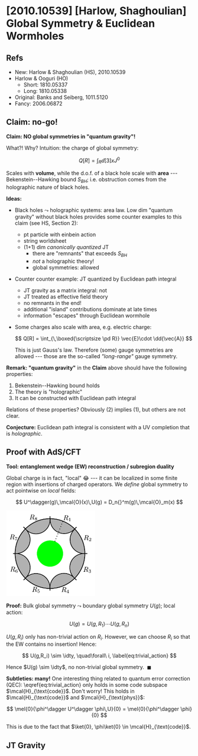 # [2010.10539] [Harlow, Shaghoulian] Global Symmetry & Euclidean Wormholes

<!-- @import "/assets/mathjax.html" -->

## Refs

- New: Harlow & Shaghoulian (HS), 2010.10539
- Harlow & Ooguri (HO)
  - Short: 1810.05337
  - Long: 1810.05338
- Original: Banks and Seiberg, 1011.5120
- Fancy: 2006.06872

## Claim: no-go!

**Claim: NO global symmetries in "quantum gravity"!**

What?! Why? Intuition: the charge of global symmetry:

$$
  Q[R] = \int_R \dd[3]{x} J^0
$$

Scales with **volume**, while the d.o.f. of a black hole scale with **area** --- Bekenstein--Hawking bound $S_{BH}$; i.e. obstruction comes from the holographic nature of black holes.

**Ideas:**

- Black holes $\leadsto$ holographic systems: area law. Low dim "quantum gravity" without black holes provides some counter examples to this claim (see HS, Section 2):
  - pt particle with einbein action
  - string worldsheet
  - (1+1) dim _canonically quantized_ JT
    - there are "remnants" that exceeds $S_{BH}$
    - _not_ a holographic theory!
    - global symmetries: allowed
- Counter counter example: JT quantized by Euclidean path integral
  - JT gravity as a matrix integral: not
  - JT treated as effective field theory
  - no remnants in the end!
  - additional "island" contributions dominate at late times
  - information "escapes" through Euclidean wormhole
- Some charges also scale with area, e.g. electric charge:

  $$
    Q[R] = \int_{\,\boxed{\scriptsize \pd R}}
      \vec{E}\cdot \dd{\vec{A}}
  $$

  This is just Gauss's law. Therefore (some) gauge symmetries are allowed --- those are the so-called _"long-range"_ gauge symmetry.

**Remark: "quantum gravity"** in the **Claim** above should have the following properties:

1. Bekenstein--Hawking bound holds
2. The theory is "holographic"
3. It can be constructed with Euclidean path integral

Relations of these properties? Obviously (2) implies (1), but others are not clear.

**Conjecture:** Euclidean path integral is consistent with a UV completion that is _holographic_.

## Proof with AdS/CFT

**Tool: entanglement wedge (EW) reconstruction / subregion duality**

Global charge is in fact, "local" :joy: --- it can be localized in some finite region with insertions of charged operators. We _define_ global symmetry to act pointwise on _local_ fields:

$$
  U^\dagger(g)\,\mcal{O}(x)\,U(g)
  = D_n{}^m(g)\,\mcal{O}_m(x)
$$

<img
  src="img/EWdecomp.png"
  class="center"
  style="width: 240px; max-width: 80%;"
/>

**Proof:**
Bulk global symmetry $\leadsto$ boundary global symmetry $U(g)$; local action:
  
$$
  U(g)
  = U(g,R_1)\cdots U(g,R_n)
$$

$U(g,R_i)$ only has non-trivial action on $R_i$.
However, we can choose $R_i$ so that the EW contains no insertion! Hence:

$$
  U(g,R_i) \sim \idty,
  \quad\forall\ i,
  \label{eq:trivial_action}
$$

Hence $U(g) \sim \idty$, no non-trivial global symmetry. $\ \blacksquare$

**Subtleties: many!** One interesting thing related to quantum error correction (QEC): \eqref{eq:trivial_action} only holds in some code subspace $\mcal{H}_{\text{code}}$. Don't worry! This holds in $\mcal{H}_{\text{code}}$ and $\mcal{H}_{\text{phys}}$:

$$
  \mel{0}{\phi^\dagger U^\dagger \phi\,U}{0}
  = \mel{0}{\phi^\dagger \phi}{0}
$$

This is due to the fact that $\ket{0}, \phi\ket{0} \in \mcal{H}_{\text{code}}$.

## JT Gravity
